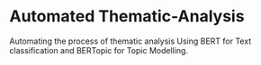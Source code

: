 # Automated Thematic-Analysis
Automating the process of thematic analysis Using BERT for Text classification and BERTopic for Topic Modelling.
